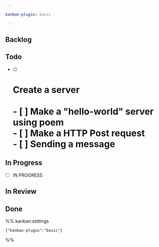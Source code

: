 ```yaml
---

kanban-plugin: basic

---
```


## Backlog



## Todo

- [ ] # Create a server<br><br> - [ ] Make a "hello-world" server using poem<br> - [ ] Make a HTTP Post request<br> - [ ] Sending a message


## In Progress

- [ ] IN PROGRESS


## In Review



## Done





%% kanban:settings
```
{"kanban-plugin":"basic"}
```
%%